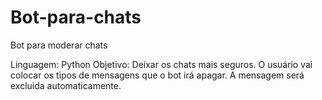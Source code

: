 # Bot-para-chats
Bot para moderar chats

Linguagem: Python
Objetivo: Deixar os chats mais seguros. O usuário vai colocar os tipos de mensagens que o bot irá apagar. A mensagem será excluida automaticamente.
